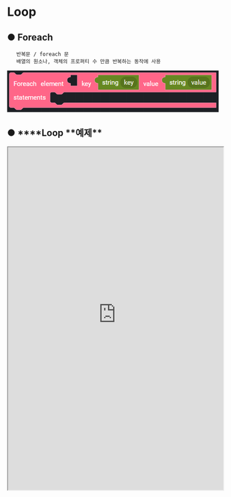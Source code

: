 # Loop

## ● Foreach

       반복문 / foreach 문
       배열의 원소나, 객체의 프로퍼티 수 만큼 반복하는 동작에 사용

![](../img/assets/image%20%2886%29.png)

## ● \***\*Loop **예제\*\*

<iframe
    src="https://d1sxhpvag16wqc.cloudfront.net/v3.1.0/loop/loop"
    width="100%"
    height="800px"
    allow=""
    sandbox="allow-scripts allow-same-origin" />
<div class="display-pdf">
    <p><img src="../img/assets/image%20%28363%29.png" alt="" /></p>
    <p><img src="../img/assets/image%20%28335%29.png" alt="" /></p>
    <p><img src="../img/assets/image%20%28333%29.png" alt="" /></p>
    <p><img src="../img/assets/image%20%28379%29.png" alt="" /></p>
</div>

## ● \***\*Loop **결과\*\*

```text
{
  "result": {
    "foreach": "WelcometoSynctree"
  }
}
```

## ● break

       반복문 제어 / 제어흐름을 벗어날 때 사용

![](../img/assets/image%20%28150%29.png)

## ● continue

       반복문 제어 / 제어흐름을 유지하 현재 부분을 건너뛰고 다음 구문을 진행 시 사용

![](../img/assets/image%20%2857%29.png)
